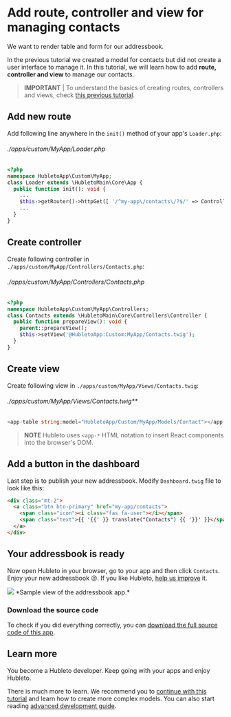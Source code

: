 # Add route, controller and view for managing contacts

We want to render table and form for our addressbook.

In the previous tutorial we created a model for contacts but did not create a user interface to manage it. In this tutorial, we will learn how to add **route, controller and view** to manage our contacts.

> **IMPORTANT** | To understand the basics of creating routes, controllers and views, check [this previous tutorial](add-route-controller-and-view).

## Add new route

Add following line anywhere in the `init()` method of your app's `Loader.php`:

###### ./apps/custom/MyApp/Loader.php
```php
<?php
namespace HubletoApp\Custom\MyApp;
class Loader extends \HubletoMain\Core\App {
  public function init(): void {
    ...
    $this->getRouter()->httpGet([ '/^my-app\/contacts\/?$/' => Controllers\Contacts::class ]);
    ...
  }
}
```

## Create controller

Create following controller in `./apps/custom/MyApp/Controllers/Contacts.php`:

###### ./apps/custom/MyApp/Controllers/Contacts.php
```php
<?php
namespace HubletoApp\Custom\MyApp\Controllers;
class Contacts extends \HubletoMain\Core\Controllers\Controller {
  public function prepareView(): void {
    parent::prepareView();
    $this->setView('@HubletoApp:Custom:MyApp/Contacts.twig');
  }
}
```

## Create view

Create following view in `./apps/custom/MyApp/Views/Contacts.twig`:

###### ./apps/custom/MyApp/Views/Contacts.twig**
```php
<app-table string:model="HubletoApp/Custom/MyApp/Models/Contact"></app-table>
```

> **NOTE** Hubleto uses `<app-*` HTML notation to insert React components into the browser's DOM.

## Add a button in the dashboard

Last step is to publish your new addressbook. Modify `Dashboard.twig` file to look like this:

```html
<div class="mt-2">
  <a class="btn btn-primary" href="my-app/contacts">
    <span class="icon"><i class="fas fa-user"></i></span>
    <span class="text">{{ '{{' }} translate("Contacts") {{ '}}' }}</span>
  </a>
</div>
```

## Your addressbook is ready

Now open Hubleto in your browser, go to your app and then click `Contacts`. Enjoy your new addressbook 😜. If you like Hubleto, [help us improve](../improve) it.

<img src="{{ bookRootUrl }}/content/assets/images/my-app-contacts.png">
*Sample view of the addressbook app.*

### Download the source code

To check if you did everything correctly, you can [download the full source code of this app](../downloads/MyApp.zip).

## Learn more

You become a Hubleto developer. Keep going with your apps and enjoy Hubleto.

There is much more to learn. We recommend you to [continue with this tutorial](add-1-n-relation) and learn how to create more complex models. You can also start reading [advanced development guide](../advanced-development).
